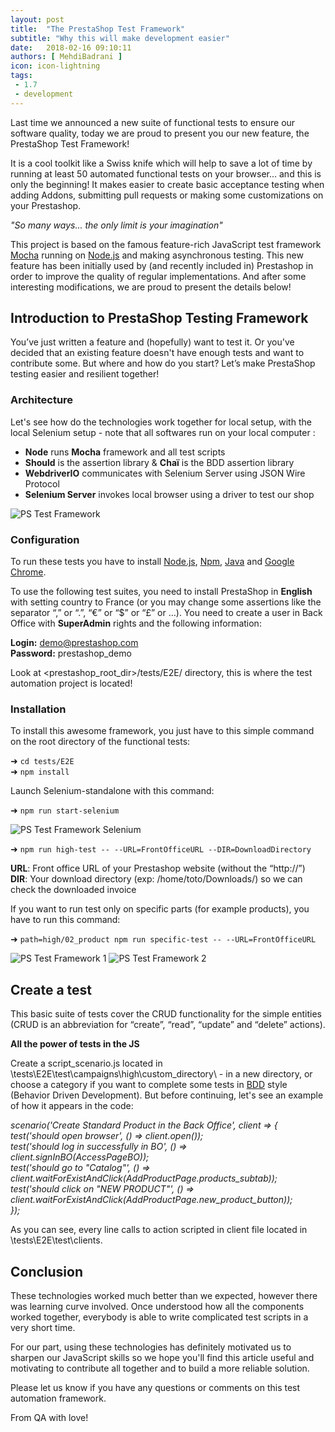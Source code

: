 ```yaml
---
layout: post
title:  "The PrestaShop Test Framework"
subtitle: "Why this will make development easier"
date:   2018-02-16 09:10:11
authors: [ MehdiBadrani ]
icon: icon-lightning
tags:
 - 1.7
 - development
---
```


Last time we announced a new suite of functional tests to ensure our software quality, today we are proud to present you our new feature, the PrestaShop Test Framework!

It is a cool toolkit like a Swiss knife which will help to save a lot of time by running at least 50 automated functional tests on your browser... and this is only the beginning! It makes easier to create basic acceptance testing when adding Addons, submitting pull requests or making some customizations on your Prestashop.

*"So many ways... the only limit is your imagination"*

This project is based on the famous feature-rich JavaScript test framework [Mocha](https://mochajs.org) running on [Node.js](https://nodejs.org/en) and making asynchronous testing. This new feature has been initially used by (and recently included in) Prestashop in order to improve the quality of regular implementations. And after some interesting modifications, we are proud to present the details below!


## Introduction to PrestaShop Testing Framework

You’ve just written a feature and (hopefully) want to test it. Or you've decided that an existing feature doesn't have enough tests and want to contribute some. But where and how do you start? Let’s make PrestaShop testing easier and resilient together!


### Architecture

Let's see how do the technologies work together for local setup, with the local Selenium setup - note that all softwares run on your local computer :

- **Node** runs **Mocha** framework and all test scripts
- **Should** is the assertion library & **Chaï** is the BDD assertion library
- **WebdriverIO** communicates with Selenium Server using JSON Wire Protocol
- **Selenium Server** invokes local browser using a driver to test our shop

![PS Test Framework](/assets/images/2018/01/PS_Test_Framework.png)


### Configuration

To run these tests you have to install [Node.js](https://nodejs.org/en/download), [Npm](https://www.npmjs.com/get-npm), [Java](https://java.com/fr/download) and [Google Chrome](https://www.google.com/chrome/browser/desktop/index.html?brand=CHBD&gclid=EAIaIQobChMIva2UgZTN2AIVjjgbCh2kcA9MEAAYASAAEgKC8fD_BwE).

To use the following test suites, you need to install PrestaShop in **English** with setting country to France (or you may change some assertions like the separator “,” or “.”, “€” or “$” or “£” or …). You need to create a user in Back Office with **SuperAdmin** rights and the following information:

**Login:** demo@prestashop.com<br>
**Password:** prestashop_demo

Look at <prestashop_root_dir>/tests/E2E/ directory, this is where the test automation project is located!


### Installation

To install this awesome framework, you just have to this simple command on the root directory of the functional tests:

➜  `cd tests/E2E`<br>
➜  `npm install`

Launch Selenium-standalone with this command:

➜  `npm run start-selenium`

![PS Test Framework Selenium](/assets/images/2018/02/PS_Test_Framework_Selenium.png)

➜  `npm run high-test -- --URL=FrontOfficeURL --DIR=DownloadDirectory`

**URL**: Front office URL of your Prestashop website (without the “http://”)<br>
**DIR**: Your download directory (exp: /home/toto/Downloads/) so we can check the downloaded invoice

If you want to run test only on specific parts (for example products), you have to run this command:

➜  `path=high/02_product npm run specific-test -- --URL=FrontOfficeURL`

![PS Test Framework 1](/assets/images/2018/02/PS_Test_Framework_1.png)
![PS Test Framework 2](/assets/images/2018/02/PS_Test_Framework_2.png)


## Create a test

This basic suite of tests cover the CRUD functionality for the simple entities (CRUD is an abbreviation for “create”, “read”, “update” and “delete” actions).

**All the power of tests in the JS**

Create a script_scenario.js located in \tests\E2E\test\campaigns\high\custom_directory\ - in a new directory, or choose a category if you want to complete some tests in [BDD](http://chaijs.com/api/bdd/) style (Behavior Driven Development). But before continuing, let's see an example of how it appears in the code:

*scenario('Create Standard Product in the Back Office', client => {*<br>
*test('should open browser', () => client.open());*<br>
*test('should log in successfully in BO', () => client.signInBO(AccessPageBO));*<br>
*test('should go to "Catalog"', () => client.waitForExistAndClick(AddProductPage.products_subtab));*<br>
*test('should click on "NEW PRODUCT"', () => client.waitForExistAndClick(AddProductPage.new_product_button));*<br>
*});*

As you can see, every line calls to action scripted in client file located in \tests\E2E\test\clients.


## Conclusion

These technologies worked much better than we expected, however there was learning curve involved. Once understood how all the components worked together, everybody is able to write complicated test scripts in a very short time.

For our part, using these technologies has definitely motivated us to sharpen our JavaScript skills so we hope you'll find this article useful and motivating to contribute all together and to build a more reliable solution.

Please let us know if you have any questions or comments on this test automation framework.

From QA with love!
